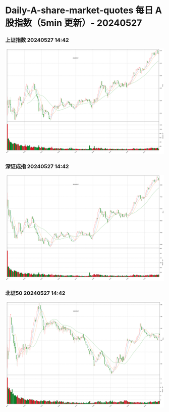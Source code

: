 
# Daily-A-share-market-quotes 每日 A 股指数（5min 更新）- 20240527

### 上证指数 20240527 14:42
![](./fig/2024/5/20240527-sh000001.png)

### 深证成指 20240527 14:42
![](./fig/2024/5/20240527-sz399001.png)

### 北证50 20240527 14:42
![](./fig/2024/5/20240527-bj899050.png)
